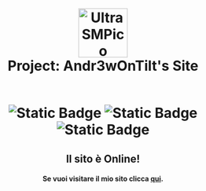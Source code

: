 <h1 align="center">
  <a><img src="https://pack.ultrasmp.org/assets/ultrasmp/sprites/lp-icon.png" alt="UltraSMPico" width="100"></a>
  <br>
  Project: Andr3wOnTilt's Site
  <br>
  <br>
  
  ![Static Badge](https://img.shields.io/badge/HTML/CSS-a?style=for-the-badge&label=%3C%2F%3E&color=%23ffd000) 
  ![Static Badge](https://img.shields.io/badge/Release-a?style=for-the-badge&label=status&color=%2363ad02)
  ![Static Badge](https://img.shields.io/badge/1.3-a?style=for-the-badge&label=Versione&color=%2363ad02)

</h1>

<h2 align="center">Il sito è Online!</h2>
<h4 align="center">Se vuoi visitare il mio sito clicca <a href="https://pack.ultrasmp.org/download">qui</a>.</h4>

